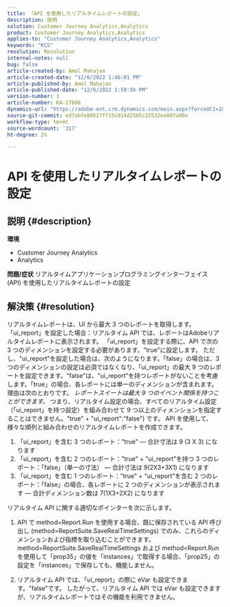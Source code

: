 ```yaml
---
title: 「API を使用したリアルタイムレポートの設定」
description: 説明
solution: Customer Journey Analytics,Analytics
product: Customer Journey Analytics,Analytics
applies-to: "Customer Journey Analytics,Analytics"
keywords: "KCS"
resolution: Resolution
internal-notes: null
bug: false
article-created-by: Amol Mahajan
article-created-date: "12/6/2022 1:46:01 PM"
article-published-by: Amol Mahajan
article-published-date: "12/6/2022 1:59:56 PM"
version-number: 3
article-number: KA-17606
dynamics-url: "https://adobe-ent.crm.dynamics.com/main.aspx?forceUCI=1&pagetype=entityrecord&etn=knowledgearticle&id=0b6cb14f-6c75-ed11-81aa-6045bd006e5a"
source-git-commit: ed7abfe89527ff15c014d2565c22532ea807a90a
workflow-type: tm+mt
source-wordcount: '317'
ht-degree: 2%

---
```


# API を使用したリアルタイムレポートの設定

## 説明 {#description}

<b>環境</b>
- Customer Journey Analytics
- Analytics



<b>問題/症状</b>
リアルタイムアプリケーションプログラミングインターフェイス (API) を使用したリアルタイムレポートの設定


## 解決策 {#resolution}


リアルタイムレポートは、UI から最大 3 つのレポートを取得します。
「ui_report」を設定した場合：リアルタイム API では、レポートはAdobeリアルタイムレポートに表示されます。 「ui_report」を設定する際に、API で次の 3 つのディメンションを設定する必要があります。&quot;true&quot;に設定します。
ただし、&quot;ui_report&quot;を設定した場合は、次のようになります。「false」の場合は、3 つのディメンションの設定は必須ではなくなり、「ui_report」の最大 9 つのレポートを設定できます。&quot;false&quot;は、&quot;ui_report&quot;を持つレポートがないことを考慮します。「true」の場合、各レポートには単一のディメンションが含まれます。
理由は次のとおりです。 *レポートスイートは最大 9 つのイベント関係を持つことができます。* つまり、リアルタイム設定の場合、すべてのリアルタイム設定（「ui_report」を持つ設定）を組み合わせて 9 つ以上のディメンションを指定することはできません。&quot;true&quot; + &quot;ui_report&quot;:&quot;false&quot;) です。
API を使用して、様々な順列と組み合わせのリアルタイムレポートを作成できます。

1. 「ui_report」を含む 3 つのレポート：&quot;true&quot; — 合計寸法は 9 (3 X 3) になります
2. 「ui_report」を含む 2 つのレポート：&quot;true&quot; + &quot;ui_report&quot;を持つ 3 つのレポート：「false」（単一の寸法） — 合計寸法は 9(2X3+3X1) になります
3. 「ui_report」を含む 1 つのレポート：&quot;true&quot; + &quot;ui_report&quot;を含む 2 つのレポート：「false」の場合、各レポートに 2 つのディメンションが表示されます — 合計ディメンション数は 7(1X3+2X2) になります


リアルタイム API に関する適切なポインターを次に示します。

1. API で method=Report.Run を使用する場合、既に保存されている API 呼び出し (method=ReportSuite.SaveRealTimeSettings) でのみ、これらのディメンションおよび指標を取り込むことができます。 method=ReportSuite.SaveRealTimeSettings および method=Report.Run を使用して「prop35」の値を「instances」で取得する場合、「prop25」の設定を「instances」で保存しても、機能しません。


2. リアルタイム API では、「ui_report」の際に eVar も設定できます。&quot;false&quot;です。 したがって、リアルタイム API では eVar も設定できますが、リアルタイムレポートではその機能を利用できません。

